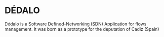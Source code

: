 # DÉDALO
Dédalo is a Software Defined-Networking (SDN) Application for flows management. It was born as a prototype for the deputation of Cadiz (Spain)

